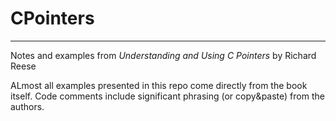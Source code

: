 # CPointers
---

Notes and examples from *Understanding and Using C Pointers* by Richard Reese

ALmost all examples presented in this repo come directly from the book itself.
Code comments include significant phrasing (or copy&paste) from the authors.
